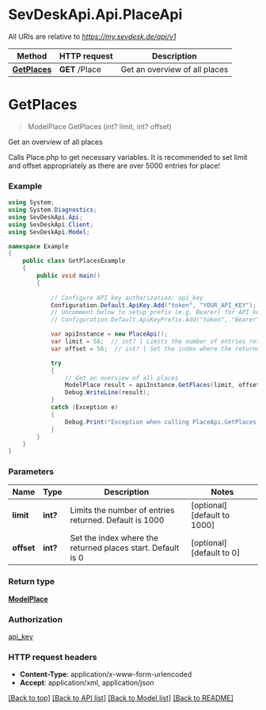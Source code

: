 # SevDeskApi.Api.PlaceApi

All URIs are relative to *https://my.sevdesk.de/api/v1*

Method | HTTP request | Description
------------- | ------------- | -------------
[**GetPlaces**](PlaceApi.md#getplaces) | **GET** /Place | Get an overview of all places


<a name="getplaces"></a>
# **GetPlaces**
> ModelPlace GetPlaces (int? limit, int? offset)

Get an overview of all places

Calls Place.php to get necessary variables.    It is recommended to set limit and offset appropriately as there are over 5000 entries for place!

### Example
```csharp
using System;
using System.Diagnostics;
using SevDeskApi.Api;
using SevDeskApi.Client;
using SevDeskApi.Model;

namespace Example
{
    public class GetPlacesExample
    {
        public void main()
        {
            
            // Configure API key authorization: api_key
            Configuration.Default.ApiKey.Add("token", "YOUR_API_KEY");
            // Uncomment below to setup prefix (e.g. Bearer) for API key, if needed
            // Configuration.Default.ApiKeyPrefix.Add("token", "Bearer");

            var apiInstance = new PlaceApi();
            var limit = 56;  // int? | Limits the number of entries returned. Default is 1000 (optional)  (default to 1000)
            var offset = 56;  // int? | Set the index where the returned places start. Default is 0 (optional)  (default to 0)

            try
            {
                // Get an overview of all places
                ModelPlace result = apiInstance.GetPlaces(limit, offset);
                Debug.WriteLine(result);
            }
            catch (Exception e)
            {
                Debug.Print("Exception when calling PlaceApi.GetPlaces: " + e.Message );
            }
        }
    }
}
```

### Parameters

Name | Type | Description  | Notes
------------- | ------------- | ------------- | -------------
 **limit** | **int?**| Limits the number of entries returned. Default is 1000 | [optional] [default to 1000]
 **offset** | **int?**| Set the index where the returned places start. Default is 0 | [optional] [default to 0]

### Return type

[**ModelPlace**](ModelPlace.md)

### Authorization

[api_key](../README.md#api_key)

### HTTP request headers

 - **Content-Type**: application/x-www-form-urlencoded
 - **Accept**: application/xml, application/json

[[Back to top]](#) [[Back to API list]](../README.md#documentation-for-api-endpoints) [[Back to Model list]](../README.md#documentation-for-models) [[Back to README]](../README.md)


